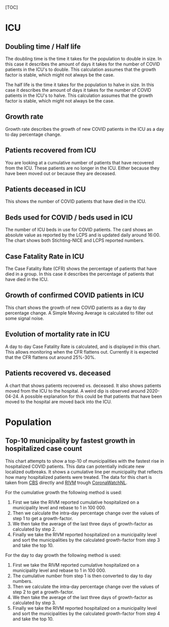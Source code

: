 [TOC]

# ICU

##   Doubling time / Half life
The doubling time is the time it takes for the population to double in size. In this case it describes the amount of days it takes for the number of COVID patients in the ICU's to double. This calculation assumes that the growth factor is stable, which might not always be the case.

The half life is the time it takes for the population to halve in size. In this case it describes the amount of days it takes for the number of COVID patients in the ICU's to halve. This calculation assumes that the growth factor is stable, which might not always be the case.

## Growth rate
Growth rate describes the growth of new COVID patients in the ICU as a day to day percentage change.

## Patients recovered from ICU
You are looking at a cumulative number of patients that have recovered from the ICU. These patients are no longer in the ICU. Either because they have been moved out or because they are deceased.

## Patients deceased in ICU
This shows the number of COVID patients that have died in the ICU.

## Beds used for COVID / beds used in ICU
The number of ICU beds in use for COVID patients. The card shows an absolute value as reported by the LCPS and is updated daily around 16:00. The chart shows both Stichting-NICE and LCPS reported numbers.

## Case Fatality Rate in ICU
The Case Fatality Rate (CFR) shows the percentage of patients that have died in a group. In this case it describes the percentage of patients that have died in the ICU.

## Growth of confirmed COVID patients in ICU
This chart shows the growth of new COVID patients as a day to day percentage change. A Simple Moving Average is calculated to filter out some signal noise.

## Evolution of mortality rate in ICU
A day to day Case Fatality Rate is calculated, and is displayed in this chart. This allows monitoring when the CFR flattens out. Currently it is expected that the CFR flattens out around 25%-30%.

## Patients recovered vs. deceased
A chart that shows patients recovered vs. deceased. It also shows patients moved from the ICU to the hospital. A weird dip is observed around 2020-04-24. A possible explanation for this could be that patients that have been moved to the hospital are moved back into the ICU.

# Population

## Top-10 municipality by fastest growth in hospitalized case count

This chart attempts to show a top-10 of municipalities with the fastest rise in hospitalized COVID patients. This data can potentially indicate new localized outbreaks. It shows a cumulative line per municipality that reflects how many hospitalized patients were treated. The data for this chart is taken from [CBS](https://opendata.cbs.nl/statline/#/CBS/nl/dataset/70072NED/table?fromstatweb) directly and [RIVM](https://www.rivm.nl/coronavirus-covid-19) trough [CoronaWatchNL](https://raw.githubusercontent.com/J535D165/CoronaWatchNL/master/data-geo/data-municipal/RIVM_NL_municipal.csv).

For the cumulative growth the following method is used:

 1. First we take the RIVM reported cumulative hospitalized on a municipality level and rebase to 1 in 100 000.
 2. Then we calculate the intra-day percentage change over the values of step 1 to get a growth-factor.
 3. We then take the average of the last three days of growth-factor as calculated by step 2.
 4. Finally we take the RIVM reported hospitalized on a municipality level and sort the municipalities by the calculated growth-factor from step 3 and take the top 10.

For the day to day growth the following method is used:

1. First we take the RIVM reported cumulative hospitalized on a municipality level and rebase to 1 in 100 000.
2. The cumulative number from step 1 is then converted to day to day numbers.
3. Then we calculate the intra-day percentage change over the values of step 2 to get a growth-factor.
4. We then take the average of the last three days of growth-factor as calculated by step 3.
5. Finally we take the RIVM reported hospitalized on a municipality level and sort the municipalities by the calculated growth-factor from step 4 and take the top 10.
